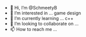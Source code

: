 - 👋 Hi, I’m @SchmeetyB
- 👀 I’m interested in ... game design
- 🌱 I’m currently learning ... c++
- 💞️ I’m looking to collaborate on ...
- 📫 How to reach me ...

<!---
SchmeetyB/SchmeetyB is a ✨ special ✨ repository because its `README.md` (this file) appears on your GitHub profile.
You can click the Preview link to take a look at your changes.
--->
